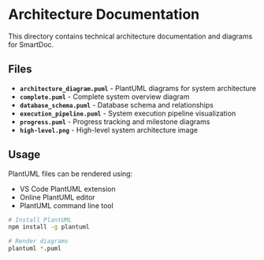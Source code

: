 # Architecture Documentation

This directory contains technical architecture documentation and diagrams for SmartDoc.

## Files

- **`architecture_diagram.puml`** - PlantUML diagrams for system architecture
- **`complete.puml`** - Complete system overview diagram
- **`database_schema.puml`** - Database schema and relationships
- **`execution_pipeline.puml`** - System execution pipeline visualization
- **`progress.puml`** - Progress tracking and milestone diagrams
- **`high-level.png`** - High-level system architecture image

## Usage

PlantUML files can be rendered using:

- VS Code PlantUML extension
- Online PlantUML editor
- PlantUML command line tool

```bash
# Install PlantUML
npm install -g plantuml

# Render diagrams
plantuml *.puml
```
